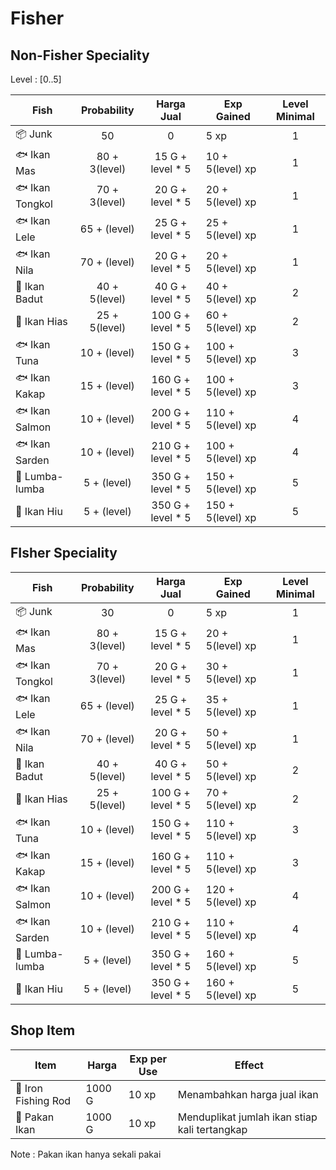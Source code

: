 # Fisher

## Non-Fisher Speciality

Level : [0..5]

| Fish            |  Probability  |     Harga Jual     | Exp Gained        | Level Minimal |
| --------------- | :-----------: | :----------------: | ----------------- | :-----------: |
| 📦 Junk         |      50       |         0          | 5 xp              |       1       |
| 🐟 Ikan Mas     | 80 + 3(level) | 15 G + level \* 5  | 10 + 5(level) xp  |       1       |
| 🐟 Ikan Tongkol | 70 + 3(level) | 20 G + level \* 5  | 20 + 5(level) xp  |       1       |
| 🐟 Ikan Lele    | 65 + (level)  | 25 G + level \* 5  | 25 + 5(level) xp  |       1       |
| 🐟 Ikan Nila    | 70 + (level)  | 20 G + level \* 5  | 20 + 5(level) xp  |       1       |
| 🐡 Ikan Badut   | 40 + 5(level) | 40 G + level \* 5  | 40 + 5(level) xp  |       2       |
| 🐠 Ikan Hias    | 25 + 5(level) | 100 G + level \* 5 | 60 + 5(level) xp  |       2       |
| 🐟 Ikan Tuna    | 10 + (level)  | 150 G + level \* 5 | 100 + 5(level) xp |       3       |
| 🐟 Ikan Kakap   | 15 + (level)  | 160 G + level \* 5 | 100 + 5(level) xp |       3       |
| 🐟 Ikan Salmon  | 10 + (level)  | 200 G + level \* 5 | 110 + 5(level) xp |       4       |
| 🐟 Ikan Sarden  | 10 + (level)  | 210 G + level \* 5 | 100 + 5(level) xp |       4       |
| 🐬 Lumba-lumba  |  5 + (level)  | 350 G + level \* 5 | 150 + 5(level) xp |       5       |
| 🦈 Ikan Hiu     |  5 + (level)  | 350 G + level \* 5 | 150 + 5(level) xp |       5       |

## FIsher Speciality

| Fish            |  Probability  |     Harga Jual     | Exp Gained        | Level Minimal |
| --------------- | :-----------: | :----------------: | ----------------- | :-----------: |
| 📦 Junk         |      30       |         0          | 5 xp              |       1       |
| 🐟 Ikan Mas     | 80 + 3(level) | 15 G + level \* 5  | 20 + 5(level) xp  |       1       |
| 🐟 Ikan Tongkol | 70 + 3(level) | 20 G + level \* 5  | 30 + 5(level) xp  |       1       |
| 🐟 Ikan Lele    | 65 + (level)  | 25 G + level \* 5  | 35 + 5(level) xp  |       1       |
| 🐟 Ikan Nila    | 70 + (level)  | 20 G + level \* 5  | 50 + 5(level) xp  |       1       |
| 🐡 Ikan Badut   | 40 + 5(level) | 40 G + level \* 5  | 50 + 5(level) xp  |       2       |
| 🐠 Ikan Hias    | 25 + 5(level) | 100 G + level \* 5 | 70 + 5(level) xp  |       2       |
| 🐟 Ikan Tuna    | 10 + (level)  | 150 G + level \* 5 | 110 + 5(level) xp |       3       |
| 🐟 Ikan Kakap   | 15 + (level)  | 160 G + level \* 5 | 110 + 5(level) xp |       3       |
| 🐟 Ikan Salmon  | 10 + (level)  | 200 G + level \* 5 | 120 + 5(level) xp |       4       |
| 🐟 Ikan Sarden  | 10 + (level)  | 210 G + level \* 5 | 110 + 5(level) xp |       4       |
| 🐬 Lumba-lumba  |  5 + (level)  | 350 G + level \* 5 | 160 + 5(level) xp |       5       |
| 🦈 Ikan Hiu     |  5 + (level)  | 350 G + level \* 5 | 160 + 5(level) xp |       5       |

## Shop Item

| Item                | Harga  | Exp per Use | Effect                                        |
| ------------------- | ------ | ----------- | --------------------------------------------- |
| 🎣 Iron Fishing Rod | 1000 G | 10 xp       | Menambahkan harga jual ikan                   |
| 🎣 Pakan Ikan       | 1000 G | 10 xp       | Menduplikat jumlah ikan stiap kali tertangkap |

Note : Pakan ikan hanya sekali pakai
